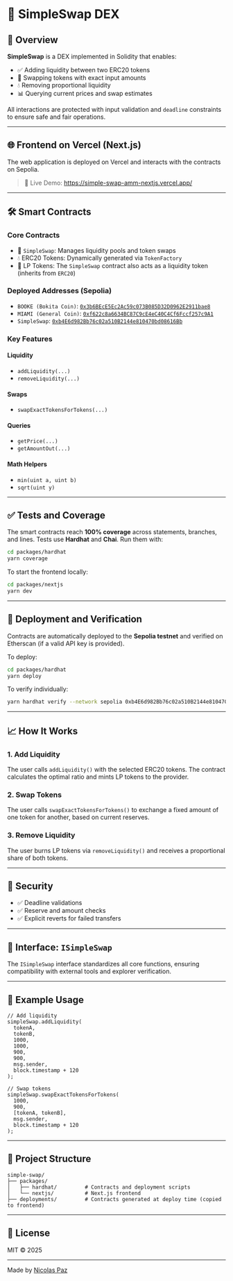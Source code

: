 
# 💱 SimpleSwap DEX

## 📜 Overview

**SimpleSwap** is a DEX implemented in Solidity that enables:

- ✅ Adding liquidity between two ERC20 tokens  
- 🔁 Swapping tokens with exact input amounts  
- 💧 Removing proportional liquidity  
- 📊 Querying current prices and swap estimates  

All interactions are protected with input validation and `deadline` constraints to ensure safe and fair operations.

---

## 🌐 Frontend on Vercel (Next.js)

The web application is deployed on Vercel and interacts with the contracts on Sepolia.
>🔗 Live Demo: https://simple-swap-amm-nextjs.vercel.app/

---

## 🛠️ Smart Contracts

### Core Contracts

- 🔁 `SimpleSwap`: Manages liquidity pools and token swaps  
- 💧 ERC20 Tokens: Dynamically generated via `TokenFactory`  
- 🧱 LP Tokens: The `SimpleSwap` contract also acts as a liquidity token (inherits from `ERC20`)  

### Deployed Addresses (Sepolia)

- `BOOKE (Bokita Coin)`: [`0x3b6BEcE5Ec2Ac59c073B085D32D0962E2911bae8`](https://sepolia.etherscan.io/address/0x3b6BEcE5Ec2Ac59c073B085D32D0962E2911bae8)
- `MIAMI (General Coin)`: [`0xf622c8a6634BC87C9cE4eC40C4Cf6Fccf257c9A1`](https://sepolia.etherscan.io/address/0xf622c8a6634BC87C9cE4eC40C4Cf6Fccf257c9A1)
- `SimpleSwap`: [`0xb4E6d982Bb76c02a510B2144e810470bd08616Bb`](https://sepolia.etherscan.io/address/0xb4E6d982Bb76c02a510B2144e810470bd08616Bb)

### Key Features

#### Liquidity

- `addLiquidity(...)`  
- `removeLiquidity(...)`  

#### Swaps

- `swapExactTokensForTokens(...)`  

#### Queries

- `getPrice(...)`  
- `getAmountOut(...)`  

#### Math Helpers

- `min(uint a, uint b)`  
- `sqrt(uint y)`  

---

## ✅ Tests and Coverage

The smart contracts reach **100% coverage** across statements, branches, and lines.
Tests use **Hardhat** and **Chai**. Run them with:

```bash
cd packages/hardhat
yarn coverage
```

To start the frontend locally:

```bash
cd packages/nextjs
yarn dev
```

---

## 🚀 Deployment and Verification

Contracts are automatically deployed to the **Sepolia testnet** and verified on Etherscan (if a valid API key is provided).

To deploy:

```bash
cd packages/hardhat
yarn deploy
```

To verify individually:

```bash
yarn hardhat verify --network sepolia 0xb4E6d982Bb76c02a510B2144e810470bd08616Bb 0x3b6BEcE5Ec2Ac59c073B085D32D0962E2911bae8 0xf622c8a6634BC87C9cE4eC40C4Cf6Fccf257c9A1
```

---

## 📈 How It Works

### 1. Add Liquidity

The user calls `addLiquidity()` with the selected ERC20 tokens. The contract calculates the optimal ratio and mints LP tokens to the provider.

### 2. Swap Tokens

The user calls `swapExactTokensForTokens()` to exchange a fixed amount of one token for another, based on current reserves.

### 3. Remove Liquidity

The user burns LP tokens via `removeLiquidity()` and receives a proportional share of both tokens.

---

## 🧠 Security

- ✅ Deadline validations  
- ✅ Reserve and amount checks  
- ✅ Explicit reverts for failed transfers  

---

## 📂 Interface: `ISimpleSwap`

The `ISimpleSwap` interface standardizes all core functions, ensuring compatibility with external tools and explorer verification.

---

## 🧪 Example Usage

```solidity
// Add liquidity
simpleSwap.addLiquidity(
  tokenA,
  tokenB,
  1000,
  1000,
  900,
  900,
  msg.sender,
  block.timestamp + 120
);

// Swap tokens
simpleSwap.swapExactTokensForTokens(
  1000,
  900,
  [tokenA, tokenB],
  msg.sender,
  block.timestamp + 120
);
```

---

## 🧱 Project Structure

```
simple-swap/
├── packages/
│   ├── hardhat/         # Contracts and deployment scripts
│   └── nextjs/          # Next.js frontend
├── deployments/         # Contracts generated at deploy time (copied to frontend)
```

---

## 🧾 License

MIT © 2025

---

Made by [Nicolas Paz](https://github.com/NicolasPazz)
